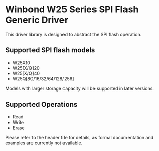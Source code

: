 # Winbond W25 Series SPI Flash Generic Driver
This driver library is designed to abstract the SPI flash operation.  
## Supported SPI flash models
- W25X10
- W25[X/Q]20
- W25[X/Q]40
- W25Q[80/16/32/64/128/256]  
  
Models with larger storage capacity will be supported in later versions.

## Supported Operations
- Read
- Write
- Erase
  
Please refer to the header file for details, as formal documentation and examples are currently not available.